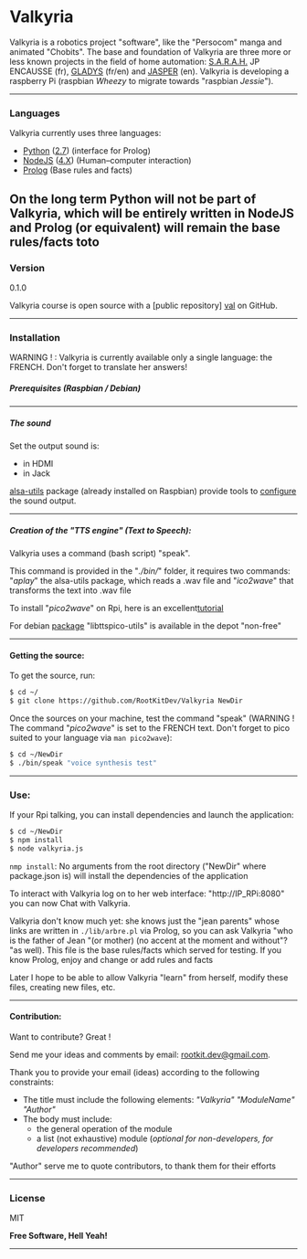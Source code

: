 # Valkyria

Valkyria is a robotics project "software", like the "Persocom" manga and animated "Chobits".
The base and foundation of Valkyria are three more or less known projects in the field of home automation: [S.A.R.A.H.][sarah] JP ENCAUSSE (fr), [GLADYS][gladys] (fr/en) and [JASPER][jasper] (en). Valkyria is developing a raspberry Pi (raspbian *Wheezy* to migrate towards "raspbian *Jessie*").

---
### Languages
Valkyria currently uses three languages:
 - [Python][py] ([2.7][py2.7]) (interface for Prolog)
 - [NodeJS][node] ([4.X][node4]) (Human–computer interaction)
 - [Prolog][prolog] (Base rules and facts)

On the long term Python will not be part of Valkyria, which will be entirely written in NodeJS and Prolog (or equivalent) will remain the base rules/facts
toto
---
### Version
0.1.0

Valkyria course is open source with a [public repository] [val] on GitHub.

---
### Installation

WARNING ! :
Valkyria is currently available only a single language: the FRENCH. Don't forget to  translate her answers!

##### Prerequisites (Raspbian / Debian)

---
##### The sound
Set the output sound is:
- in HDMI
- in Jack

[alsa-utils][pack] package (already installed on Raspbian) provide tools to [configure][alsa] the sound output.

---
##### Creation of the "TTS engine" (Text to Speech):

Valkyria uses a command (bash script) "speak".

This command is provided in the "*./bin/*" folder, it requires two commands: "*aplay*" the alsa-utils package, which reads a .wav file and "*ico2wave*" that transforms the text into .wav file

To install "*pico2wave*" on Rpi, here is an excellent[tutorial][tts]

For debian [package][libpico] "libttspico-utils" is available in the depot "non-free"


---
#### Getting the source:

To get the source, run:
```sh
$ cd ~/
$ git clone https://github.com/RootKitDev/Valkyria NewDir
```
Once the sources on your machine, test the command "speak" (WARNING ! The command "*pico2wave*" is set to the FRENCH text. Don't forget to pico suited to your language via ```man pico2wave```):
```sh
$ cd ~/NewDir
$ ./bin/speak "voice synthesis test"
```

---
### Use:

If your Rpi talking, you can install dependencies and launch the application:
```sh
$ cd ~/NewDir
$ npm install
$ node valkyria.js
```
```nmp install```: No arguments from the root directory ("NewDir" where package.json is) will install the dependencies of the application

To interact with Valkyria log on to her web interface: "http://IP_RPi:8080" you can now Chat with Valkyria.

Valkyria don't know much yet: she knows just the "jean parents" whose links are written in ``./lib/arbre.pl`` via Prolog, so you can ask Valkyria "who is the father of Jean "(or mother) (no accent at the moment and without"? "as well). This file is the base rules/facts which served for testing. If you know Prolog, enjoy and change or add rules and facts

Later I hope to be able to allow Valkyria "learn" from herself, modify these files, creating new files, etc.

---
#### Contribution:

Want to contribute? Great !

Send me your ideas and comments by email: <rootkit.dev@gmail.com>.

Thank you to provide your email (ideas) according to the following constraints:

  - The title must include the following elements: *"Valkyria" "ModuleName" "Author"*
  - The body must include:
  	  - the general operation of the module
      - a list (not exhaustive) module (*optional for non-developers, for developers recommended*)

"Author" serve me to quote contributors, to thank them for their efforts

----
### License

MIT

**Free Software, Hell Yeah!**

---

[val]: <https://github.com/RootKitDev/Valkyria>
[git-repo-url]: <https://github.com/joemccann/dillinger.git>
[node.js]: <http://nodejs.org>
[express]: <http://expressjs.com>
[sarah]: <http://news.encausse.net/sarah/>
[gladys]: <http://gladysproject.com>
[jasper]: <https://jasperproject.github.io/>
[node4]: <https://nodejs.org/en/blog/release/v4.0.0/>
[prolog]: <http://www.swi-prolog.org/>
[py]: <https://www.python.org/>
[node]: <https://nodejs.org/en/>
[py2.7]: <https://www.python.org/downloads/>
[alsa]: <http://blog.scphillips.com/posts/2013/01/sound-configuration-on-raspberry-pi-with-alsa/>
[pack]: <https://packages.debian.org/fr/wheezy/libttspico-utils>
[tts]: <http://rpihome.blogspot.fr/2015/02/installing-pico-tts.html>
[libpico]: <https://packages.debian.org/fr/wheezy/libttspico-utils>

